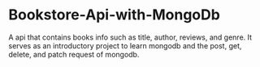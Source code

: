 # Bookstore-Api-with-MongoDb
A api that contains books info such as title, author, reviews, and genre. It serves as an introductory project to learn mongodb and the post, get, delete, and patch request of mongodb.
